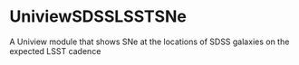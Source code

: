 # UniviewSDSSLSSTSNe
A Uniview module that shows SNe at the locations of SDSS galaxies on the expected LSST cadence
